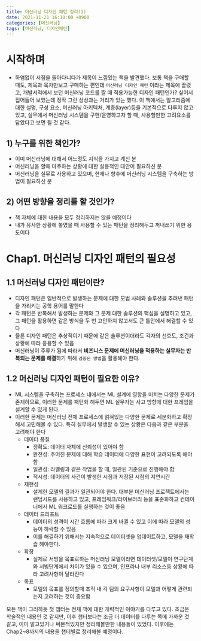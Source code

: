 ```yaml
---
title: 머신러닝 디자인 패턴 정리(1)
date: 2021-11-21 16:10:00 +0900
categories: [머신러닝]
tags: [머신러닝, 디자인패턴]
---
```

# 시작하며

- 하염없이 서점을 돌아다니다가 제목이 느낌있는 책을 발견했다. 보통 책을 구매할 때도, 제목과 목차만보고 구매하는 편인데 `머신러닝 디자인 패턴` 이라는 제목에 끌렸고, 개발서적에서 보던 머신러닝 코드를 짤 때 적용가능한 디자인 패턴인가? 싶어서 집어들어 보았는데 정작 그런 상상과는 거리가 있는 했다. 이 책에서는 알고리즘에 대한 설명, 구성 요소, 머신러닝 아키텍처, 계층(layer)등을 기본적으로 다루지 않고 있고, 실무에서 머신러닝 시스템을 구현/운영하고자 할 때, 사용할만한  고려요소를 담았다고 보면 될 것 같다.

## 1) 누구를 위한 책인가?

- 이미 머신러닝에 대해서 어느정도 지식을 가지고 계신 분
- 머신러닝을 할때 마주하는 상황에 대한 실용적인 대안이 필요하신 분
- 머신러닝을 실무로 사용하고 있으며, 현재나 향후에 머신러닝 시스템을 구축하는 방법이 필요하신 분

## 2) 어떤 방향을 정리를 할 것인가?

- 책 자체에 대한 내용을 모두 정리하지는 않을 예정이다
- 내가 유사한 상황에 놓였을 때 사용할 수 있는 패턴을 정리해두고 꺼내쓰기 위한 용도이다

# Chap1. 머신러닝 디자인 패턴의 필요성

## 1.1 머신러닝 디자인 패턴이란?

- 디자인 패턴은 일반적으로 발생하는 문제에 대한 모범 사례와 솔루션을 추려낸 패턴을 가리키는 공학 용어를 말한다
- 각 패턴은 반복해서 발생하는 문제와 그 문제 대한 솔루션의 핵심을 설명하고 있고, 그 패턴을 활용하면 같은 방식을 두 번 고안하지 않고서도 큰 틀안에서 해결할 수 있다
- 물론 디자인 패턴은 추상적이기 때문에 같은 솔루션이더라도 각자의 선호도, 조건과 상황에 따라 응용할 수 있음
- 머신러닝이 주류가 됨에 따라서 **비즈니스 문제에 머신러닝을 적용하는 실무자는 반복되는 문제를 해결**하기 위해 `검증된 방법`을 활용해야 한다.

## 1.2 머신러닝 디자인 패턴이 필요한 이유?

- ML 시스템을 구축하는 프로세스 내에서는 ML 설계에 영향을 미치는 다양한 문제가 존재하므로, 이러한 문제를 패턴화 해두면 ML 실무자는 사고 방향에 대한 프레임을 설계할 수 있게 된다.
- 이러한 문제는 머신러닝 전체 프로세스에 얽혀있는 다양한 문제로 세분화하고 확장해서 고민해볼 수 있다. 특히 실무에서 발생할 수 있는 상황은 다음과 같은 부분을 고려해야 한다
    - 데이터 품질
        - 정확도: 데이터 자체에 신뢰성이 있어야 함
        - 완전성: 주어진 문제에 대해 학습 데이터에 다양한 표현이 고려되도록 해야 함
        - 일관성: 라벨링과 같은 작업을 할 때, 일관된 기준으로 진행해야 함
        - 적시성: 데이터의 사건이 발생한 시점과 저장된 시점의 지연시간
    - 재현성
        - 설계한 모델의 결과가 일관되어야 한다. 대부분 머신러닝 프로젝트에서는 랜덤시드를 사용하고 있고, 프레임워크/라이브러리 등을 표준화하고 컨테이너에서 ML 워크로드를 실행하는 것이 좋음
    - 데이터 드리프트
        - 데이터의 성격이 시간 흐름에 따라 크게 바뀔 수 있고 이에 따라 모델의 성능이 하락할 수 있음
        - 이를 해결하기 위해서는 지속적으로 데이터셋을 업데이트하고, 모델을 재학습 해야한다.
    - 확장
        - 실제로 서빙을 목표로하는 머신러닝 모델이라면 데이터셋/모델이 연구단계와 서빙단계에서 차이가 있을 수 있으며, 인프라나 내부 리소스등 상황에 따라 고려사항이 달라진다
    - 목표
        - 모델의 목표를 정의할때 조직 내 각 팀의 요구사항이 모델과 어떻게 관련되는지 고려하는 것이 중요함

모든 책이 그러하듯 첫 챕터는 전체 책에 대한 개략적인 이야기를 다루고 있다. 조금은 학술적인 내용인 것 같지만, 이후 챕터보다는 조금 더 데이터를 다루는 쪽에 가까운 것 같고, 이미 알고있거나 써본적있지만 정리해볼만한 내용들이 있었다. 이후에는 Chap2~8까지의 내용을 챕터별로 정리해볼 예정이다.